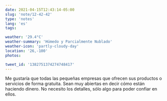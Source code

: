 ```yaml
---
date: 2021-04-15T12:43:14-05:00
slug: 'note/12-42-42'
type: 'notes'
lang: 'es'
tags:

weather: '29.4°C'
weather-summary: 'Húmedo y Parcialmente Nublado'
weather-icon: 'partly-cloudy-day'
location: '26,-100'
photos:

tweet_id: '1382751374274748417'
---
```

Me gustaría que todas las pequeñas empresas que ofrecen sus productos o servicios de forma gratuita. Sean muy abiertas en decir cómo están haciendo dinero. No necesito los detalles, sólo algo para poder confiar en ellos.